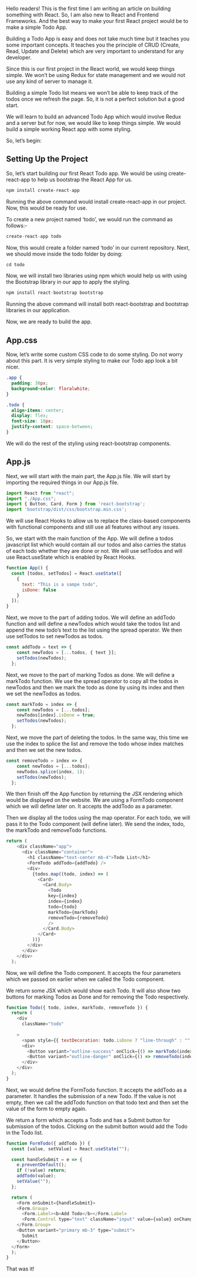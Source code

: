 Hello readers! This is the first time I am writing an article on building something with React. So, I am also new to React and Frontend Frameworks. And the best way to make your first React project would be to make a simple Todo App.

Building a Todo App is easy and does not take much time but it teaches you some important concepts. It teaches you the principle of CRUD (Create, Read, Update and Delete) which are very important to understand for any developer.

Since this is our first project in the React world, we would keep things simple. We won’t be using Redux for state management and we would not use any kind of server to manage it.

Building a simple Todo list means we won’t be able to keep track of the todos once we refresh the page. So, it is not a perfect solution but a good start.

We will learn to build an advanced Todo App which would involve Redux and a server but for now, we would like to keep things simple. We would build a simple working React app with some styling.

So, let’s begin:

## Setting Up the Project
So, let’s start building our first React Todo app. We would be using create-react-app to help us bootstrap the React App for us.

```js
npm install create-react-app
```

Running the above command would install create-react-app in our project. Now, this would be ready for use.

To create a new project named ‘todo’, we would run the command as follows:-

```js
create-react-app todo
```

Now, this would create a folder named ‘todo’ in our current repository. Next, we should move inside the todo folder by doing:

```js
cd todo
```

Now, we will install two libraries using npm which would help us with using the Bootstrap library in our app to apply the styling.

```js
npm install react-bootstrap bootstrap
```

Running the above command will install both react-bootstrap and bootstrap libraries in our application.

Now, we are ready to build the app.

## App.css
Now, let’s write some custom CSS code to do some styling. Do not worry about this part. It is very simple styling to make our Todo app look a bit nicer.

```css
.app {
  padding: 30px;
  background-color: floralwhite;
}

.todo {
  align-items: center;
  display: flex;
  font-size: 18px;
  justify-content: space-between;
}
```

We will do the rest of the styling using react-bootstrap components.

## App.js
Next, we will start with the main part, the App.js file. We will start by importing the required things in our App.js file.


```js
import React from "react";
import "./App.css";
import { Button, Card, Form } from 'react-bootstrap';
import 'bootstrap/dist/css/bootstrap.min.css';
```

We will use React Hooks to allow us to replace the class-based components with functional components and still use all features without any issues.

So, we start with the main function of the App. We will define a todos javascript list which would contain all our todos and also carries the status of each todo whether they are done or not. We will use setTodos and will use React.useState which is enabled by React Hooks.

```js
function App() {
  const [todos, setTodos] = React.useState([
    {
      text: "This is a sampe todo",
      isDone: false
    }
  ]);
}
```

Next, we move to the part of adding todos. We will define an addTodo function and will define a newTodos which would take the todos list and append the new todo’s text to the list using the spread operator. We then use setTodos to set newTodos as todos.

```js
const addTodo = text => {
    const newTodos = [...todos, { text }];
    setTodos(newTodos);
  };
```

Next, we move to the part of marking Todos as done. We will define a markTodo function. We use the spread operator to copy all the todos in newTodos and then we mark the todo as done by using its index and then we set the newTodos as todos.

```js
const markTodo = index => {
    const newTodos = [...todos];
    newTodos[index].isDone = true;
    setTodos(newTodos);
  };
```

Next, we move the part of deleting the todos. In the same way, this time we use the index to splice the list and remove the todo whose index matches and then we set the new todos.

```js
const removeTodo = index => {
    const newTodos = [...todos];
    newTodos.splice(index, 1);
    setTodos(newTodos);
  };
```

We then finish off the App function by returning the JSX rendering which would be displayed on the website. We are using a FormTodo component which we will define later on. It accepts the addTodo as a parameter.

Then we display all the todos using the map operator. For each todo, we will pass it to the Todo component (will define later). We send the index, todo, the markTodo and removeTodo functions.

```js
return (
    <div className="app">
      <div className="container">
        <h1 className="text-center mb-4">Todo List</h1>
        <FormTodo addTodo={addTodo} />
        <div>
          {todos.map((todo, index) => (
            <Card>
              <Card.Body>
                <Todo
                key={index}
                index={index}
                todo={todo}
                markTodo={markTodo}
                removeTodo={removeTodo}
                />
              </Card.Body>
            </Card>
          ))}
        </div>
      </div>
    </div>
  );
```

Now, we will define the Todo component. It accepts the four parameters which we passed on earlier when we called the Todo component.

We return some JSX which would show each Todo. It will also show two buttons for marking Todos as Done and for removing the Todo respectively.

```js
function Todo({ todo, index, markTodo, removeTodo }) {
  return (
    <div
      className="todo"
      
    >
      <span style={{ textDecoration: todo.isDone ? "line-through" : "" }}>{todo.text}</span>
      <div>
        <Button variant="outline-success" onClick={() => markTodo(index)}>✓</Button>{' '}
        <Button variant="outline-danger" onClick={() => removeTodo(index)}>✕</Button>
      </div>
    </div>
  );
}
```

Next, we would define the FormTodo function. It accepts the addTodo as a parameter. It handles the submission of a new Todo. If the value is not empty, then we call the addTodo function on that todo text and then set the value of the form to empty again.

We return a form which accepts a Todo and has a Submit button for submission of the todos. Clicking on the submit button would add the Todo in the Todo list.

```js
function FormTodo({ addTodo }) {
  const [value, setValue] = React.useState("");

  const handleSubmit = e => {
    e.preventDefault();
    if (!value) return;
    addTodo(value);
    setValue("");
  };

  return (
    <Form onSubmit={handleSubmit}> 
    <Form.Group>
      <Form.Label><b>Add Todo</b></Form.Label>
      <Form.Control type="text" className="input" value={value} onChange={e => setValue(e.target.value)} placeholder="Add new todo" />
    </Form.Group>
    <Button variant="primary mb-3" type="submit">
      Submit
    </Button>
  </Form>
  );
}
```

That was it! 